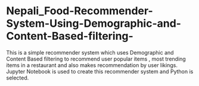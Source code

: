 # Nepali_Food-Recommender-System-Using-Demographic-and-Content-Based-filtering-
This is a simple recommender system which uses Demographic and Content Based filtering to recommend user popular items , most trending  items in a restaurant and also makes recommendation by user likings. Jupyter Notebook is used to create this recommender system and Python is selected. 
